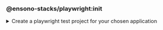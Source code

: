 ### @ensono-stacks/playwright:init

<details>
<summary>Create a playwright test project for your chosen application</summary>

The _init_ generator creates a playwright project for the application you choose. Additionally it initialises your playwright project with additional stacks configuration and adds playwright tests to your pipeline if present.

## Usage

```bash
nx g @ensono-stacks/playwright:init
```

Upon calling the _init_ generator you will be presented with the following question:
- What app would you like to generate a test project for?
    - The name of the existing application to generate a test project for (named <app-name\>-e2e)

### Command line arguments

The following command line arguments are available:

| Option                | Description                                                       | Type      | 
| ---------------       | --------------------------------------------------------------    | ---       |
| --project             | The name of the application to generate a test project for      | string   |  

### Generator Output

#### Default Output
The _init_ generator will create a new test project for your chosen application containing an example test and predefined configuration for the monorepo and the individual test projects. 
By default the _init_ generator will configure both a baseline playwright configuration and an individual project base playwright configuration.


```text title="Generated files"
.
├── apps
│   ├── <app-name>-e2e
│   │   ├── src
│   │   │   ├── example.spec.ts #Example tests using playwright
│   │   ├── playwright.config.ts #Example playwright configuration catering for multiple browsers and devices
│   │   ├── project.json #Configuration for the project, including various NX targets
│   │   ├── tsconfig.e2e.json #E2E typscript config file
│   │   ├── tsconfig.json #typscript config file
│   │   ├── tsconfig.json #typscript config file
│   │   ├── .eslintrc.json #Linting configuration for the e2e project
└── playwright.config.base.ts
```

:::note

Visit the [`Testing with Playwright`](../../testing/testing_in_nx/playwright_nx.md) documentation for further details!

:::

</details>